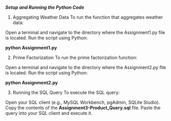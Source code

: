 *****Setup and Running the Python Code*****
1. Aggregating Weather Data
To run the function that aggregates weather data:

Open a terminal and navigate to the directory where the Assignment1.py file is located.
Run the script using Python:

**python Assignment1.py**

2. Prime Factorization
To run the prime factorization function:
 
Open a terminal and navigate to the directory where the Assignment2.py file is located.
Run the script using Python:

**python Assignment2.py**

3. Running the SQL Query To execute the SQL query:

Open your SQL client (e.g., MySQL Workbench, pgAdmin, SQLite Studio).
Copy the contents of the **Assignment3-Product_Query.sql** file.
Paste the query into your SQL client and execute it.
